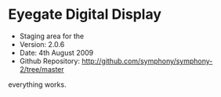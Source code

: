 # Eyegate Digital Display #

- Staging area for the 
- Version: 2.0.6
- Date: 4th August 2009
- Github Repository: <http://github.com/symphony/symphony-2/tree/master>


everything works.
